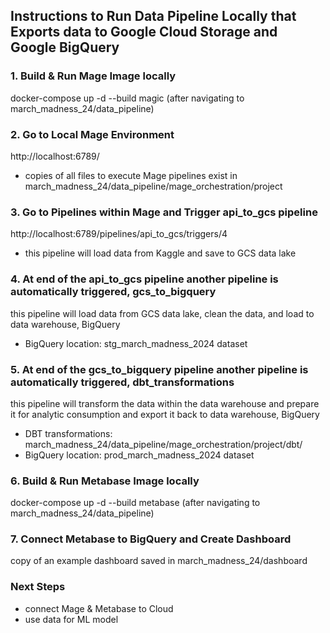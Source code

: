 ## Instructions to Run Data Pipeline Locally that Exports data to Google Cloud Storage and Google BigQuery

### 1. Build & Run Mage Image locally
docker-compose up -d --build magic (after navigating to march_madness_24/data_pipeline)

### 2. Go to Local Mage Environment
http://localhost:6789/
- copies of all files to execute Mage pipelines exist in march_madness_24/data_pipeline/mage_orchestration/project

### 3. Go to Pipelines within Mage and Trigger api_to_gcs pipeline
http://localhost:6789/pipelines/api_to_gcs/triggers/4
- this pipeline will load data from Kaggle and save to GCS data lake

### 4. At end of the api_to_gcs pipeline another pipeline is automatically triggered, gcs_to_bigquery
this pipeline will load data from GCS data lake, clean the data, and load to data warehouse, BigQuery
- BigQuery location: stg_march_madness_2024 dataset

### 5. At end of the gcs_to_bigquery pipeline another pipeline is automatically triggered, dbt_transformations
this pipeline will transform the data within the data warehouse and prepare it for analytic consumption and export it back to data warehouse, BigQuery

- DBT transformations: march_madness_24/data_pipeline/mage_orchestration/project/dbt/
- BigQuery location: prod_march_madness_2024 dataset

### 6. Build & Run Metabase Image locally
docker-compose up -d --build metabase (after navigating to march_madness_24/data_pipeline)

### 7. Connect Metabase to BigQuery and Create Dashboard
copy of an example dashboard saved in march_madness_24/dashboard

### Next Steps
- connect Mage & Metabase to Cloud
- use data for ML model

